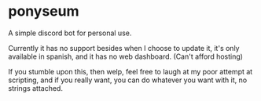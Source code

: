 # ponyseum
A simple discord bot for personal use.

Currently it has no support besides when I choose to update it, it's only available in spanish, and it has no web dashboard. (Can't afford hosting)

If you stumble upon this, then welp, feel free to laugh at my poor attempt at scripting, and if you really want, you can do whatever you want with it, no strings attached.
